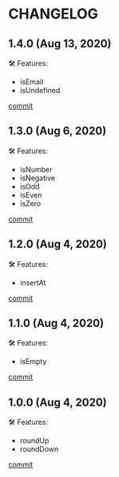 # CHANGELOG

## 1.4.0 (Aug 13, 2020)

🛠 Features:

  - isEmail
  - isUndefined

[commit](https://github.com/sk8Guerra/werkstatt/commit/5d4eb727bc9430b676a80cd3e533cc7b093ce0b9)

## 1.3.0 (Aug 6, 2020)

🛠 Features:

  - isNumber
  - isNegative
  - isOdd
  - isEven
  - isZero

[commit](https://github.com/sk8Guerra/werkstatt/commit/30e5381fcf569487c2eada5dd5f18c2a3d282fd1)

## 1.2.0 (Aug 4, 2020)

🛠 Features:

  - insertAt

[commit](https://github.com/sk8Guerra/werkstatt/commit/afd476c4e565da681ab1a219694355e5d0c487f8)

## 1.1.0 (Aug 4, 2020)

🛠 Features:

  - isEmpty

[commit](https://github.com/sk8Guerra/werkstatt/commit/fbbea8c88d5b0495dc83b751cb5df46cfd9cdde9)

## 1.0.0 (Aug 4, 2020)

🛠 Features:

  - roundUp
  - roundDown

[commit](https://github.com/sk8Guerra/werkstatt/commit/bb05aa85f6cfd4bd9a7594457be17218734d80a9)

